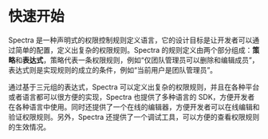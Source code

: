 # 快速开始

Spectra 是一种声明式的权限控制规则定义语言，它的设计目标是让开发者可以通过简单的配置，定义出复杂的权限规则。Spectra 的规则定义由两个部分组成：**策略**和**表达式**，策略代表一条权限规则，例如“仅团队管理员可以删除和编辑成员”，表达式则是实现规则的成立的条件，例如“当前用户是团队管理员”。

通过基于三元组的表达式，Spectra 可以定义出复杂的权限规则，并且在各种平台或者语言都可以很方便的实现，Spectra 也提供了多种语言的 SDK，方便开发者在各种语言中使用。同时还提供了一个在线的编辑器，方便开发者可以在线编辑和验证权限规则。另外，Spectra 还提供了一个调试工具，可以方便的查看权限规则的生效情况。
